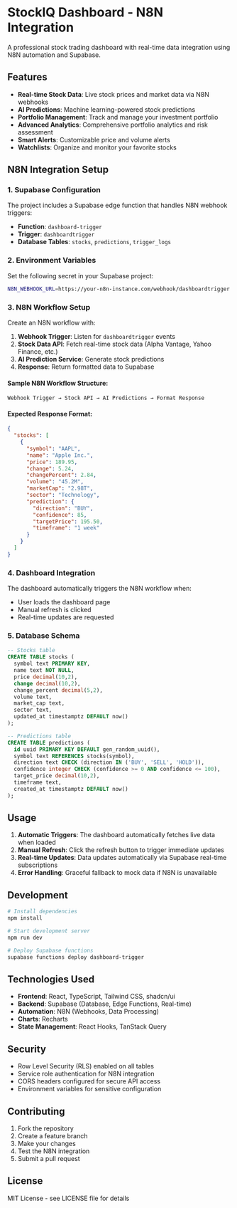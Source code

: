 # StockIQ Dashboard - N8N Integration

A professional stock trading dashboard with real-time data integration using N8N automation and Supabase.

## Features

- **Real-time Stock Data**: Live stock prices and market data via N8N webhooks
- **AI Predictions**: Machine learning-powered stock predictions
- **Portfolio Management**: Track and manage your investment portfolio
- **Advanced Analytics**: Comprehensive portfolio analytics and risk assessment
- **Smart Alerts**: Customizable price and volume alerts
- **Watchlists**: Organize and monitor your favorite stocks

## N8N Integration Setup

### 1. Supabase Configuration

The project includes a Supabase edge function that handles N8N webhook triggers:

- **Function**: `dashboard-trigger`
- **Trigger**: `dashboardtrigger`
- **Database Tables**: `stocks`, `predictions`, `trigger_logs`

### 2. Environment Variables

Set the following secret in your Supabase project:

```bash
N8N_WEBHOOK_URL=https://your-n8n-instance.com/webhook/dashboardtrigger
```

### 3. N8N Workflow Setup

Create an N8N workflow with:

1. **Webhook Trigger**: Listen for `dashboardtrigger` events
2. **Stock Data API**: Fetch real-time stock data (Alpha Vantage, Yahoo Finance, etc.)
3. **AI Prediction Service**: Generate stock predictions
4. **Response**: Return formatted data to Supabase

#### Sample N8N Workflow Structure:

```
Webhook Trigger → Stock API → AI Predictions → Format Response
```

#### Expected Response Format:

```json
{
  "stocks": [
    {
      "symbol": "AAPL",
      "name": "Apple Inc.",
      "price": 189.95,
      "change": 5.24,
      "changePercent": 2.84,
      "volume": "45.2M",
      "marketCap": "2.98T",
      "sector": "Technology",
      "prediction": {
        "direction": "BUY",
        "confidence": 85,
        "targetPrice": 195.50,
        "timeframe": "1 week"
      }
    }
  ]
}
```

### 4. Dashboard Integration

The dashboard automatically triggers the N8N workflow when:

- User loads the dashboard page
- Manual refresh is clicked
- Real-time updates are requested

### 5. Database Schema

```sql
-- Stocks table
CREATE TABLE stocks (
  symbol text PRIMARY KEY,
  name text NOT NULL,
  price decimal(10,2),
  change decimal(10,2),
  change_percent decimal(5,2),
  volume text,
  market_cap text,
  sector text,
  updated_at timestamptz DEFAULT now()
);

-- Predictions table
CREATE TABLE predictions (
  id uuid PRIMARY KEY DEFAULT gen_random_uuid(),
  symbol text REFERENCES stocks(symbol),
  direction text CHECK (direction IN ('BUY', 'SELL', 'HOLD')),
  confidence integer CHECK (confidence >= 0 AND confidence <= 100),
  target_price decimal(10,2),
  timeframe text,
  created_at timestamptz DEFAULT now()
);
```

## Usage

1. **Automatic Triggers**: The dashboard automatically fetches live data when loaded
2. **Manual Refresh**: Click the refresh button to trigger immediate updates
3. **Real-time Updates**: Data updates automatically via Supabase real-time subscriptions
4. **Error Handling**: Graceful fallback to mock data if N8N is unavailable

## Development

```bash
# Install dependencies
npm install

# Start development server
npm run dev

# Deploy Supabase functions
supabase functions deploy dashboard-trigger
```

## Technologies Used

- **Frontend**: React, TypeScript, Tailwind CSS, shadcn/ui
- **Backend**: Supabase (Database, Edge Functions, Real-time)
- **Automation**: N8N (Webhooks, Data Processing)
- **Charts**: Recharts
- **State Management**: React Hooks, TanStack Query

## Security

- Row Level Security (RLS) enabled on all tables
- Service role authentication for N8N integration
- CORS headers configured for secure API access
- Environment variables for sensitive configuration

## Contributing

1. Fork the repository
2. Create a feature branch
3. Make your changes
4. Test the N8N integration
5. Submit a pull request

## License

MIT License - see LICENSE file for details
